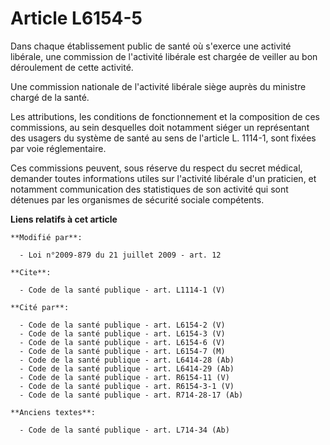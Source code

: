 # Article L6154-5

Dans chaque établissement public de santé où s'exerce une activité libérale, une commission de l'activité libérale est
chargée de veiller au bon déroulement de cette activité. 

Une commission nationale de l'activité libérale siège auprès du ministre chargé de la santé. 

Les attributions, les conditions de fonctionnement et la composition de ces commissions, au sein desquelles doit notamment
siéger un représentant des usagers du système de santé au sens de l'article L. 1114-1, sont fixées par voie réglementaire. 

Ces commissions peuvent, sous réserve du respect du secret médical, demander toutes informations utiles sur l'activité
libérale d'un praticien, et notamment communication des statistiques de son activité qui sont détenues par les organismes de
sécurité sociale compétents.

**Liens relatifs à cet article**

	**Modifié par**:

	  - Loi n°2009-879 du 21 juillet 2009 - art. 12

	**Cite**:

	  - Code de la santé publique - art. L1114-1 (V)

	**Cité par**:

	  - Code de la santé publique - art. L6154-2 (V)
	  - Code de la santé publique - art. L6154-3 (V)
	  - Code de la santé publique - art. L6154-6 (V)
	  - Code de la santé publique - art. L6154-7 (M)
	  - Code de la santé publique - art. L6414-28 (Ab)
	  - Code de la santé publique - art. L6414-29 (Ab)
	  - Code de la santé publique - art. R6154-11 (V)
	  - Code de la santé publique - art. R6154-3-1 (V)
	  - Code de la santé publique - art. R714-28-17 (Ab)

	**Anciens textes**:

	  - Code de la santé publique - art. L714-34 (Ab)
